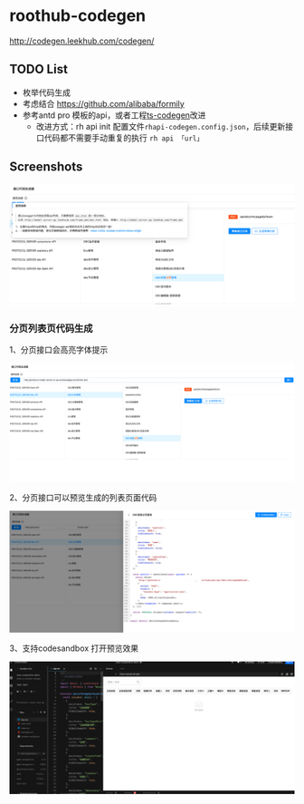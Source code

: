 # roothub-codegen

http://codegen.leekhub.com/codegen/


## TODO List

- 枚举代码生成
- 考虑结合 https://github.com/alibaba/formily 
- 参考antd pro 模板的api，或者工程[ts-codegen](https://github.com/reeli/ts-codegen)改进
  - 改进方式：rh api init 配置文件`rhapi-codegen.config.json`，后续更新接口代码都不需要手动重复的执行 `rh api 「url」`


## Screenshots

![](./screenshots/image3.png)
### 分页列表页代码生成

1、分页接口会高亮字体提示

![](./screenshots/image1.png)

2、分页接口可以预览生成的列表页面代码

![](./screenshots/image2.png)

3、支持codesandbox 打开预览效果

![](./screenshots/image4.png)

